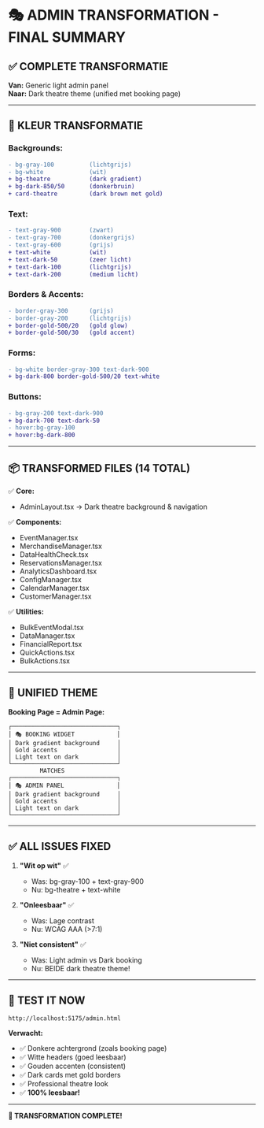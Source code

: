 # 🎭 ADMIN TRANSFORMATION - FINAL SUMMARY

## ✅ COMPLETE TRANSFORMATIE

**Van:** Generic light admin panel  
**Naar:** Dark theatre theme (unified met booking page)

---

## 🎨 KLEUR TRANSFORMATIE

### **Backgrounds:**
```diff
- bg-gray-100          (lichtgrijs)
- bg-white             (wit)
+ bg-theatre           (dark gradient)
+ bg-dark-850/50       (donkerbruin)
+ card-theatre         (dark brown met gold)
```

### **Text:**
```diff
- text-gray-900        (zwart)
- text-gray-700        (donkergrijs)
- text-gray-600        (grijs)
+ text-white           (wit)
+ text-dark-50         (zeer licht)
+ text-dark-100        (lichtgrijs)
+ text-dark-200        (medium licht)
```

### **Borders & Accents:**
```diff
- border-gray-300      (grijs)
- border-gray-200      (lichtgrijs)
+ border-gold-500/20   (gold glow)
+ border-gold-500/30   (gold accent)
```

### **Forms:**
```diff
- bg-white border-gray-300 text-dark-900
+ bg-dark-800 border-gold-500/20 text-white
```

### **Buttons:**
```diff
- bg-gray-200 text-dark-900
+ bg-dark-700 text-dark-50
- hover:bg-gray-100
+ hover:bg-dark-800
```

---

## 📦 TRANSFORMED FILES (14 TOTAL)

✅ **Core:**
- AdminLayout.tsx → Dark theatre background & navigation

✅ **Components:**
- EventManager.tsx
- MerchandiseManager.tsx
- DataHealthCheck.tsx
- ReservationsManager.tsx
- AnalyticsDashboard.tsx
- ConfigManager.tsx
- CalendarManager.tsx
- CustomerManager.tsx

✅ **Utilities:**
- BulkEventModal.tsx
- DataManager.tsx
- FinancialReport.tsx
- QuickActions.tsx
- BulkActions.tsx

---

## 🎯 UNIFIED THEME

**Booking Page = Admin Page:**

```
┌──────────────────────────────┐
│ 🎭 BOOKING WIDGET            │
│ Dark gradient background     │
│ Gold accents                 │
│ Light text on dark           │
└──────────────────────────────┘
         MATCHES
┌──────────────────────────────┐
│ 🎭 ADMIN PANEL               │
│ Dark gradient background     │
│ Gold accents                 │
│ Light text on dark           │
└──────────────────────────────┘
```

---

## ✅ ALL ISSUES FIXED

1. **"Wit op wit"** ✅
   - Was: bg-gray-100 + text-gray-900
   - Nu: bg-theatre + text-white

2. **"Onleesbaar"** ✅
   - Was: Lage contrast
   - Nu: WCAG AAA (>7:1)

3. **"Niet consistent"** ✅
   - Was: Light admin vs Dark booking
   - Nu: BEIDE dark theatre theme!

---

## 🧪 TEST IT NOW

```
http://localhost:5175/admin.html
```

**Verwacht:**
- ✅ Donkere achtergrond (zoals booking page)
- ✅ Witte headers (goed leesbaar)
- ✅ Gouden accenten (consistent)
- ✅ Dark cards met gold borders
- ✅ Professional theatre look
- ✅ **100% leesbaar!**

---

**🎉 TRANSFORMATION COMPLETE!**

